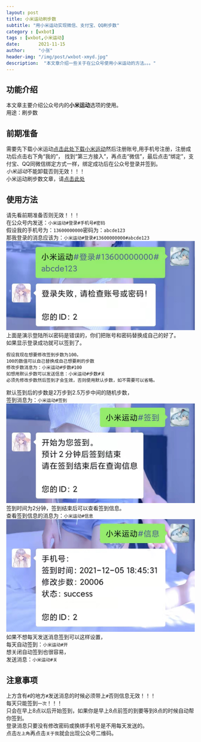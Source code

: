 ```yaml
---
layout: post
title: 小米运动刷步数
subtitle: "用小米运动实现微信、支付宝、QQ刷步数"
category : [wxbot]
tags : [wxbot,小米运动]
date:       2021-11-15
author:     "小张"
header-img: "/img/post/wxbot-xmyd.jpg"
description:  "本文章介绍一些关于在公众号使用小米运动的方法。。。"
---
```


## 功能介绍
本文章主要介绍公众号内的**小米运动**选项的使用。  
用途：刷步数  
  
## 前期准备
需要先下载小米运动[点击此处下载小米运动](https://app.xiaomi.com/details?id=com.xiaomi.hm.health)然后注册账号,用手机号注册，注册成功后点击右下角“我的”， 找到“第三方接入”，再点击“微信”，最后点击“绑定”，支付宝、QQ同微信绑定方式一样，绑定成功后在公众号登录并签到。  
*小米运动*不能卸载否则无效！！！  
小米运动刷步数文章，请[点击此处](https://mp.weixin.qq.com/s/_hcqKUTpDvQA9Ed3g08ufg)
  
## 使用方法
请先看前期准备否则无效！！！  
在公众号内发送：`小米运动#登录#手机号#密码`  
假设我的手机号为：`13600000000`密码为：`abcde123`  
那我登录的消息应该为：`小米运动#登录#13600000000#abcde123`  
![login](/img/post/wxbot_xmyd_login.jpg)
上面是演示登陆所以密码是错误的，你们把账号和密码替换成自己的好了。  
如果显示登录成功就可以签到了。  
```txt
假设我现在想要修改签到步数为100。  
100的数值可以自己替换成自己想要刷的步数  
修改步数消息为：小米运动#步数#100  
如想用默认步数可以发送信息：小米运动#步数#关  
必须先修改步数然后签到才会生效，否则使用默认步数，如不需要可以省略。
```
默认签到后的步数是2万步到2.5万步中间的随机步数，  
签到消息为：`小米运动#签到`  
![login](/img/post/wxbot_xmyd_qd.jpg)
签到时间为2分钟，签到结束后可以查看签到信息。  
查看签到信息的消息为：`小米运动#信息`  
![login](/img/post/wxbot_xmyd_xx.jpg)
如果不想每天发送消息签到可以这样设置，  
每天自动签到：`小米运动#开`  
想关闭自动签到也很容易，  
发送消息：`小米运动#关`  
  
## 注意事项
上方含有`#`的地方`#`发送消息的时候必须带上`#`否则信息无效！！！  
每天只能签到`一次`！！！  
只会在早上8点以后开始签到，如果你是早上8点前签的到要等到8点的时候自动帮你签到。  
登录消息只要没有修改密码或换绑手机号是不用每天发送的。  
点击`左上角`再点击`关于我`就会出现公众号二维码。